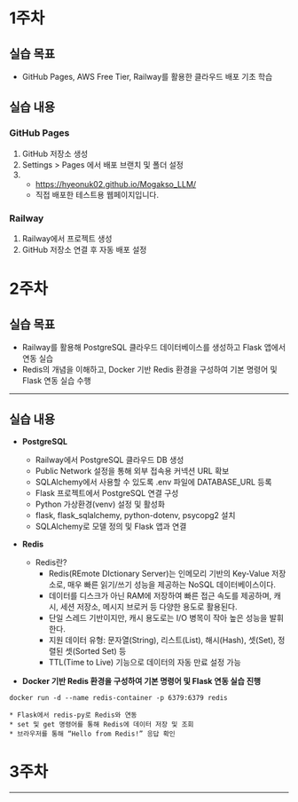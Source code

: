 # 1주차
## 실습 목표
* GitHub Pages, AWS Free Tier, Railway를 활용한 클라우드 배포 기초 학습

## 실습 내용
### GitHub Pages
1. GitHub 저장소 생성
2. Settings > Pages 에서 배포 브랜치 및 폴더 설정
3. * https://hyeonuk02.github.io/Mogakso_LLM/
   * 직접 배포한 테스트용 웹페이지입니다.

### Railway
1. Railway에서 프로젝트 생성
2. GitHub 저장소 연결 후 자동 배포 설정


# 2주차
## 실습 목표
- Railway를 활용해 PostgreSQL 클라우드 데이터베이스를 생성하고 Flask 앱에서 연동 실습
- Redis의 개념을 이해하고, Docker 기반 Redis 환경을 구성하여 기본 명령어 및 Flask 연동 실습 수행
---
## 실습 내용
  * **PostgreSQL**
    * Railway에서 PostgreSQL 클라우드 DB 생성
    * Public Network 설정을 통해 외부 접속용 커넥션 URL 확보  
    * SQLAlchemy에서 사용할 수 있도록 .env 파일에 DATABASE_URL 등록  
    * Flask 프로젝트에서 PostgreSQL 연결 구성 
    * Python 가상환경(venv) 설정 및 활성화 
    * flask, flask_sqlalchemy, python-dotenv, psycopg2 설치
    * SQLAlchemy로 모델 정의 및 Flask 앱과 연결

  * **Redis**
    * Redis란?
      * Redis(REmote DIctionary Server)는 인메모리 기반의 Key-Value 저장소로, 매우 빠른 읽기/쓰기 성능을 제공하는 NoSQL 데이터베이스이다. 
      * 데이터를 디스크가 아닌 RAM에 저장하여 빠른 접근 속도를 제공하며, 캐시, 세션 저장소, 메시지 브로커 등 다양한 용도로 활용된다.  
      * 단일 스레드 기반이지만, 캐시 용도로는 I/O 병목이 작아 높은 성능을 발휘한다.      
      * 지원 데이터 유형: 문자열(String), 리스트(List), 해시(Hash), 셋(Set), 정렬된 셋(Sorted Set) 등     
      * TTL(Time to Live) 기능으로 데이터의 자동 만료 설정 가능
      
  * **Docker 기반 Redis 환경을 구성하여 기본 명령어 및 Flask 연동 실습 진행**
  ```
  docker run -d --name redis-container -p 6379:6379 redis
  ```
    * Flask에서 redis-py로 Redis와 연동
    * set 및 get 명령어를 통해 Redis에 데이터 저장 및 조회
    * 브라우저를 통해 “Hello from Redis!” 응답 확인
    
# 3주차
---
 
